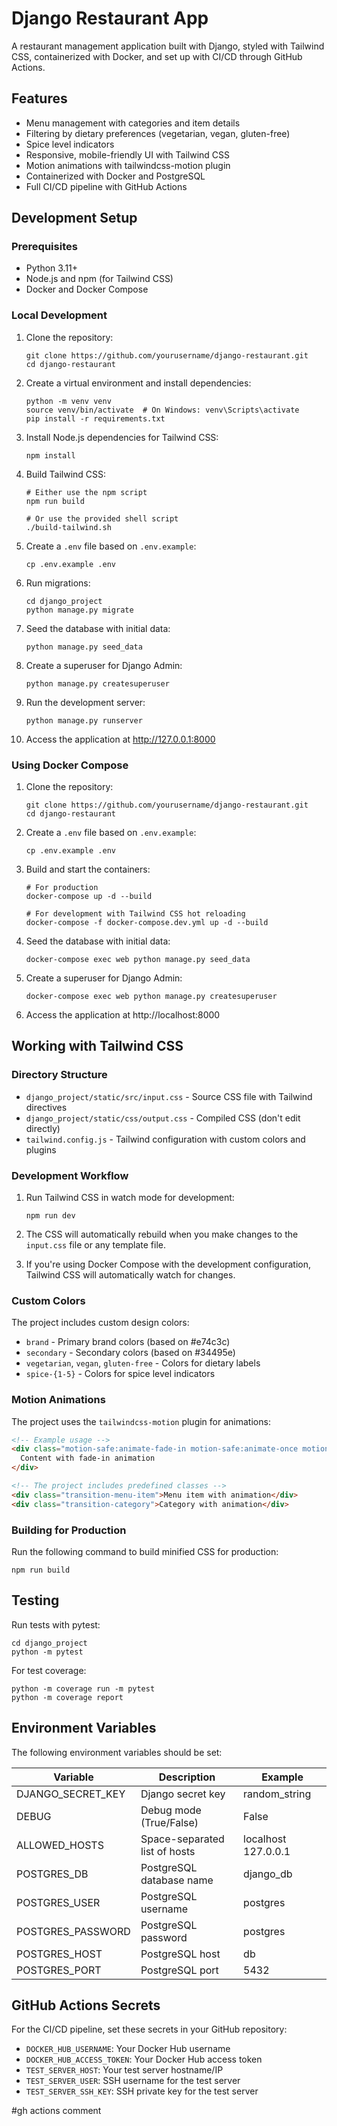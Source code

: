 # Django Restaurant App

A restaurant management application built with Django, styled with Tailwind CSS, containerized with Docker, and set up with CI/CD through GitHub Actions.

## Features

- Menu management with categories and item details
- Filtering by dietary preferences (vegetarian, vegan, gluten-free)
- Spice level indicators 
- Responsive, mobile-friendly UI with Tailwind CSS
- Motion animations with tailwindcss-motion plugin
- Containerized with Docker and PostgreSQL
- Full CI/CD pipeline with GitHub Actions

## Development Setup

### Prerequisites

- Python 3.11+
- Node.js and npm (for Tailwind CSS)
- Docker and Docker Compose

### Local Development

1. Clone the repository:
   ```
   git clone https://github.com/yourusername/django-restaurant.git
   cd django-restaurant
   ```

2. Create a virtual environment and install dependencies:
   ```
   python -m venv venv
   source venv/bin/activate  # On Windows: venv\Scripts\activate
   pip install -r requirements.txt
   ```

3. Install Node.js dependencies for Tailwind CSS:
   ```
   npm install
   ```

4. Build Tailwind CSS:
   ```
   # Either use the npm script
   npm run build
   
   # Or use the provided shell script
   ./build-tailwind.sh
   ```

5. Create a `.env` file based on `.env.example`:
   ```
   cp .env.example .env
   ```

6. Run migrations:
   ```
   cd django_project
   python manage.py migrate
   ```

7. Seed the database with initial data:
   ```
   python manage.py seed_data
   ```

8. Create a superuser for Django Admin:
   ```
   python manage.py createsuperuser
   ```

9. Run the development server:
   ```
   python manage.py runserver
   ```

10. Access the application at http://127.0.0.1:8000

### Using Docker Compose

1. Clone the repository:
   ```
   git clone https://github.com/yourusername/django-restaurant.git
   cd django-restaurant
   ```

2. Create a `.env` file based on `.env.example`:
   ```
   cp .env.example .env
   ```

3. Build and start the containers:
   ```
   # For production
   docker-compose up -d --build
   
   # For development with Tailwind CSS hot reloading
   docker-compose -f docker-compose.dev.yml up -d --build
   ```

4. Seed the database with initial data:
   ```
   docker-compose exec web python manage.py seed_data
   ```

5. Create a superuser for Django Admin:
   ```
   docker-compose exec web python manage.py createsuperuser
   ```

6. Access the application at http://localhost:8000

## Working with Tailwind CSS

### Directory Structure

- `django_project/static/src/input.css` - Source CSS file with Tailwind directives
- `django_project/static/css/output.css` - Compiled CSS (don't edit directly)
- `tailwind.config.js` - Tailwind configuration with custom colors and plugins

### Development Workflow

1. Run Tailwind CSS in watch mode for development:
   ```
   npm run dev
   ```

2. The CSS will automatically rebuild when you make changes to the `input.css` file or any template file.

3. If you're using Docker Compose with the development configuration, Tailwind CSS will automatically watch for changes.

### Custom Colors

The project includes custom design colors:

- `brand` - Primary brand colors (based on #e74c3c)
- `secondary` - Secondary colors (based on #34495e)
- `vegetarian`, `vegan`, `gluten-free` - Colors for dietary labels
- `spice-{1-5}` - Colors for spice level indicators

### Motion Animations

The project uses the `tailwindcss-motion` plugin for animations:

```html
<!-- Example usage -->
<div class="motion-safe:animate-fade-in motion-safe:animate-once motion-safe:animate-duration-500">
  Content with fade-in animation
</div>

<!-- The project includes predefined classes -->
<div class="transition-menu-item">Menu item with animation</div>
<div class="transition-category">Category with animation</div>
```

### Building for Production

Run the following command to build minified CSS for production:

```
npm run build
```

## Testing

Run tests with pytest:

```
cd django_project
python -m pytest
```

For test coverage:

```
python -m coverage run -m pytest
python -m coverage report
```

## Environment Variables

The following environment variables should be set:

| Variable | Description | Example |
|----------|-------------|---------|
| DJANGO_SECRET_KEY | Django secret key | random_string |
| DEBUG | Debug mode (True/False) | False |
| ALLOWED_HOSTS | Space-separated list of hosts | localhost 127.0.0.1 |
| POSTGRES_DB | PostgreSQL database name | django_db |
| POSTGRES_USER | PostgreSQL username | postgres |
| POSTGRES_PASSWORD | PostgreSQL password | postgres |
| POSTGRES_HOST | PostgreSQL host | db |
| POSTGRES_PORT | PostgreSQL port | 5432 |

## GitHub Actions Secrets

For the CI/CD pipeline, set these secrets in your GitHub repository:

- `DOCKER_HUB_USERNAME`: Your Docker Hub username
- `DOCKER_HUB_ACCESS_TOKEN`: Your Docker Hub access token
- `TEST_SERVER_HOST`: Your test server hostname/IP
- `TEST_SERVER_USER`: SSH username for the test server
- `TEST_SERVER_SSH_KEY`: SSH private key for the test server 


#gh actions comment